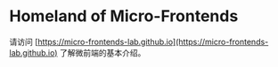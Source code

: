 # Homeland of Micro-Frontends

请访问 [https://micro-frontends-lab.github.io](https://micro-frontends-lab.github.io)
了解微前端的基本介绍。
